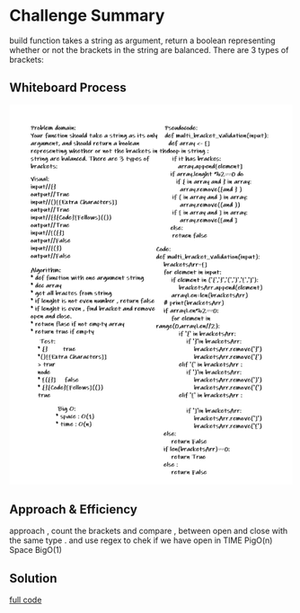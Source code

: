 # Challenge Summary
<!-- Description of the challenge -->
build function takes a string as argument,  return a boolean representing whether or not the brackets in the string are balanced. There are 3 types of brackets:


## Whiteboard Process
<!-- Embedded whiteboard image -->
![multi_bracket_validation](/img/multi_bracket_validation.PNG)
## Approach & Efficiency
<!-- What approach did you take? Why? What is the Big O space/time for this approach? -->
approach , count the brackets and compare , between open and close with the same type .
and use regex to chek if we have open in 
TIME PigO(n)
Space BigO(1)
## Solution
<!-- Show how to run your code, and examples of it in action -->
[full code](multi_bracket_validation.py)